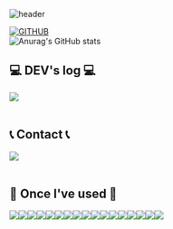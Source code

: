 
![header](https://capsule-render.vercel.app/api?type=waving&color=auto&height=300&section=header&text=CHANA's%20GITHUB&fontSize=90&animation=fadeIn&fontAlignY=38&desc=Welcome%20to%20My%20github&descAlignY=51&descAlign=62)
  
[![GITHUB](https://hits.seeyoufarm.com/api/count/incr/badge.svg?url=https%3A%2F%2Fgithub.com%2Fchana73&count_bg=%23F29494&title_bg=%232F2E2E&icon=github.svg&icon_color=%23FFFFFF&title=GITHUB&edge_flat=false)](https://github.com/chana73)
<br>
![Anurag's GitHub stats](https://github-readme-stats.vercel.app/api?username=chana73&show_icons=true&theme=veu-dark)
<br>

## 💻 DEV's log 💻
<div style="display:flex; flex-direction:row;">
    <a href="https://chana73.tistory.com">
        <img src="https://img.shields.io/badge/Tistory-000000?style=for-the-badge&logo=Tistory&logoColor=white"> 
    </a>
<!--     <a href="https://www.notion.so/homputer/Notion-3a51e19fa20a4c08a3c1d281a7a2c741">
        <img src="https://img.shields.io/badge/Notion-9999FF?style=for-the-badge&logo=Notion&logoColor=white"> 
    </a> -->
</div><br>

 
## 📞 Contact 📞
<div style="display:flex; flex-direction:row;">
<!--     <a href="https://www.instagram.com/nahnah__c/">
        <img src="https://img.shields.io/badge/Instagram-E4405F?style=for-the-badge&logo=Instagram&logoColor=white"> 
    </a> -->
    <a href="mailto:chhana0703@gmail.com">
        <img src="https://img.shields.io/badge/Gmail-EA4335?style=for-the-badge&logo=Gmail&logoColor=white"> 
    </a>
</div><br>
    
## 🔨 Once I've used 🔨
<div style="display:flex; flex-direction:row;">
    <img src="https://img.shields.io/badge/Java-007396?style=for-the-badge&logo=Java&logoColor=white"> 
    <img src="https://img.shields.io/badge/Spring Boot-6DB33F?style=for-the-badge&logo=spring boot&logoColor=white"> 
    <!--<img src="https://img.shields.io/badge/Gradle-02303A?style=for-the-badge&logo=gradle&logoColor=white"> -->
    <img src="https://img.shields.io/badge/mysql-4479A1?style=for-the-badge&logo=mysql&logoColor=white"> 
    <br>
    <img src="https://img.shields.io/badge/linux-FCC624?style=for-the-badge&logo=linux&logoColor=black"> 
    <img src="https://img.shields.io/badge/apache tomcat-F8DC75?style=for-the-badge&logo=apachetomcat&logoColor=black">
    <img src="https://img.shields.io/badge/Amazon AWS-232F3E?style=for-the-badge&logo=amazon aws&logoColor=white"> 
    <img src="https://img.shields.io/badge/Amazon EC2-FF9900?style=for-the-badge&logo=amazon ec2&logoColor=white"> 
    <img src="https://img.shields.io/badge/Amazon RDS-527FFF?style=for-the-badge&logo=amazon rds&logoColor=white">
    <br>
    <img src="https://img.shields.io/badge/Git-F05032?style=for-the-badge&logo=Git&logoColor=white"/>
    <img src="https://img.shields.io/badge/Github-181717?style=for-the-badge&logo=Github&logoColor=white"/>
    <img src="https://img.shields.io/badge/IntelliJIDEA-000000?style=for-the-badge&logo=IntelliJIDEA&logoColor=white"/> 
    <img src="https://img.shields.io/badge/Postman-FF6C37?style=for-the-badge&logo=Postman&logoColor=white"/>
    <br>
    <img src="https://img.shields.io/badge/SpringSecurity-6DB33F?style=for-the-badge&logo=SpringSecurity&logoColor=white"/> 
    <img src="https://img.shields.io/badge/JSONWebToken-000000?style=for-the-badge&logo=JSONWebTokens&logoColor=white"/> 
    <img src="https://img.shields.io/badge/WebSocket-010101?style=for-the-badge&logo=&logoColor=white"/> 
    <img src="https://img.shields.io/badge/Stomp-000000?style=for-the-badge&logo=&logoColor=white"/> 
    <img src="https://img.shields.io/badge/SSE-000000?style=for-the-badge&logo=&logoColor=white"/>
  
</div><br>
</div>
